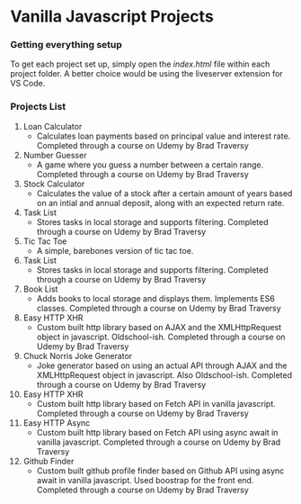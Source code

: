 # Vanilla Javascript Projects

### Getting everything setup

To get each project set up, simply open the _index.html_ file within each project folder. A better choice would be using the liveserver extension for VS Code.

### Projects List

1. Loan Calculator
   - Calculates loan payments based on principal value and interest rate. Completed through a course on Udemy by Brad Traversy
2. Number Guesser
   - A game where you guess a number between a certain range. Completed through a course on Udemy by Brad Traversy
3. Stock Calculator
   - Calculates the value of a stock after a certain amount of years based on an intial and annual deposit, along with an expected return rate.
4. Task List
   - Stores tasks in local storage and supports filtering. Completed through a course on Udemy by Brad Traversy
5. Tic Tac Toe
   - A simple, barebones version of tic tac toe.
6. Task List
   - Stores tasks in local storage and supports filtering. Completed through a course on Udemy by Brad Traversy
7. Book List
   - Adds books to local storage and displays them. Implements ES6 classes. Completed through a course on Udemy by Brad Traversy
8. Easy HTTP XHR
   - Custom built http library based on AJAX and the XMLHttpRequest object in javascript. Oldschool-ish. Completed through a course on Udemy by Brad Traversy
9. Chuck Norris Joke Generator
   - Joke generator based on using an actual API through AJAX and the XMLHttpRequest object in javascript. Also Oldschool-ish. Completed through a course on Udemy by Brad Traversy
10. Easy HTTP XHR
    - Custom built http library based on Fetch API in vanilla javascript. Completed through a course on Udemy by Brad Traversy
11. Easy HTTP Async
    - Custom built http library based on Fetch API using async await in vanilla javascript. Completed through a course on Udemy by Brad Traversy
12. Github Finder
    - Custom built github profile finder based on Github API using async await in vanilla javascript. Used boostrap for the front end. Completed through a course on Udemy by Brad Traversy
